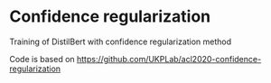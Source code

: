 # Confidence regularization

Training of DistilBert with confidence regularization method

Code is based on https://github.com/UKPLab/acl2020-confidence-regularization

